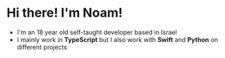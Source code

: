 # Hi there! I'm Noam!

- I'm an 18 year old self-taught developer based in Israel
- I mainly work in **TypeScript** but I also work with **Swift** and **Python** on different projects
